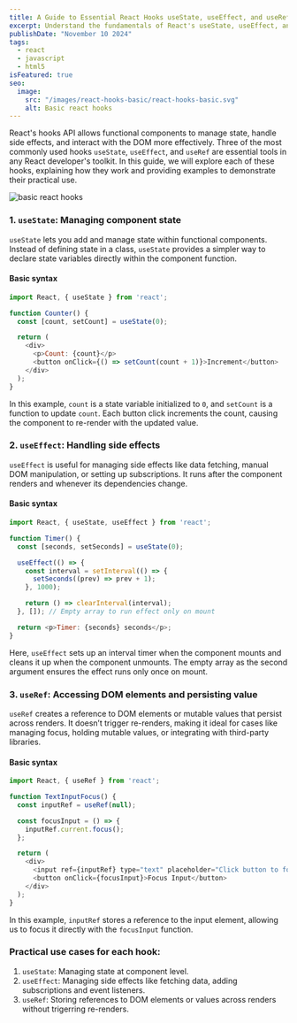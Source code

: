 ```yaml
---
title: A Guide to Essential React Hooks useState, useEffect, and useRef
excerpt: Understand the fundamentals of React's useState, useEffect, and useRef hooks with practical examples.
publishDate: "November 10 2024"
tags:
  - react
  - javascript
  - html5
isFeatured: true
seo:
  image:
    src: "/images/react-hooks-basic/react-hooks-basic.svg"
    alt: Basic react hooks
---
```


React's hooks API allows functional components to manage state, handle side effects, and interact with the DOM more effectively. Three of the most commonly used hooks `useState`, `useEffect`, and `useRef` are essential tools in any React developer's toolkit. In this guide, we will explore each of these hooks, explaining how they work and providing examples to demonstrate their practical use.

<img src="/images/react-hooks-basic/react-hooks-basic.svg" alt="basic react hooks" />

### 1. `useState`: Managing component state

`useState` lets you add and manage state within functional components. Instead of defining state in a class, `useState` provides a simpler way to declare state variables directly within the component function.

#### Basic syntax

```javascript
import React, { useState } from 'react';

function Counter() {
  const [count, setCount] = useState(0);

  return (
    <div>
      <p>Count: {count}</p>
      <button onClick={() => setCount(count + 1)}>Increment</button>
    </div>
  );
}
```

In this example, `count` is a state variable initialized to `0`, and `setCount` is a function to update `count`. Each button click increments the count, causing the component to re-render with the updated value.

### 2. `useEffect`: Handling side effects

`useEffect` is useful for managing side effects like data fetching, manual DOM manipulation, or setting up subscriptions. It runs after the component renders and whenever its dependencies change.

#### Basic syntax

```javascript
import React, { useState, useEffect } from 'react';

function Timer() {
  const [seconds, setSeconds] = useState(0);

  useEffect(() => {
    const interval = setInterval(() => {
      setSeconds((prev) => prev + 1);
    }, 1000);

    return () => clearInterval(interval);
  }, []); // Empty array to run effect only on mount

  return <p>Timer: {seconds} seconds</p>;
}
```

Here, `useEffect` sets up an interval timer when the component mounts and cleans it up when the component unmounts. The empty array as the second argument ensures the effect runs only once on mount.

### 3. `useRef`: Accessing DOM elements and persisting value

`useRef` creates a reference to DOM elements or mutable values that persist across renders. It doesn’t trigger re-renders, making it ideal for cases like managing focus, holding mutable values, or integrating with third-party libraries.

#### Basic syntax

```javascript
import React, { useRef } from 'react';

function TextInputFocus() {
  const inputRef = useRef(null);

  const focusInput = () => {
    inputRef.current.focus();
  };

  return (
    <div>
      <input ref={inputRef} type="text" placeholder="Click button to focus" />
      <button onClick={focusInput}>Focus Input</button>
    </div>
  );
}
```

In this example, `inputRef` stores a reference to the input element, allowing us to focus it directly with the `focusInput` function.

### Practical use cases for each hook:
1. `useState`: Managing state at component level.
2. `useEffect`: Managing side effects like fetching data, adding subscriptions and event listeners.
3. `useRef`: Storing references to DOM elements or values across renders without trigerring re-renders.